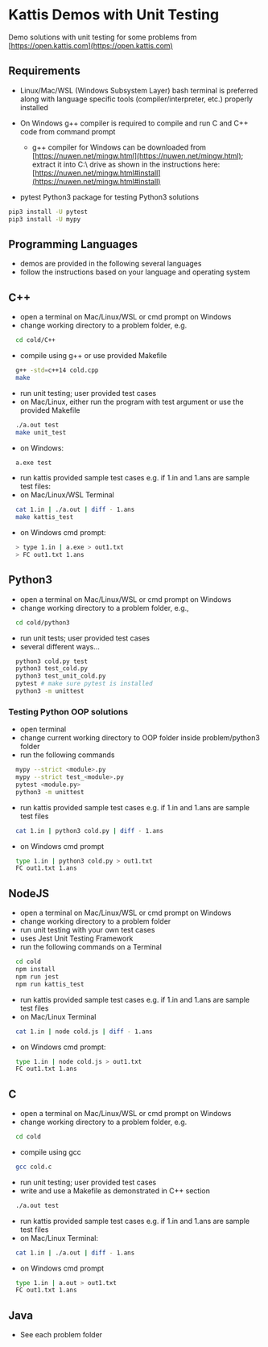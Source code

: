 # Kattis Demos with Unit Testing

Demo solutions with unit testing for some problems from [https://open.kattis.com](https://open.kattis.com)

## Requirements

- Linux/Mac/WSL (Windows Subsystem Layer) bash terminal is preferred along with language specific tools (compiler/interpreter, etc.) properly installed
- On Windows g++ compiler is required to compile and run C and C++ code from command prompt
  - g++ compiler for Windows can be downloaded from [https://nuwen.net/mingw.html](https://nuwen.net/mingw.html); extract it into C:\ drive as shown in the instructions here: [https://nuwen.net/mingw.html#install](https://nuwen.net/mingw.html#install)

- pytest Python3 package for testing Python3 solutions

```bash
pip3 install -U pytest
pip3 install -U mypy
```

## Programming Languages

- demos are provided in the following several languages
- follow the instructions based on your language and operating system

## C++

- open a terminal on Mac/Linux/WSL or cmd prompt on Windows
- change working directory to a problem folder, e.g.

```bash
  cd cold/C++
```

- compile using g++ or use provided Makefile

```bash
  g++ -std=c++14 cold.cpp
  make
```

- run unit testing; user provided test cases
- on Mac/Linux, either run the program with test argument or use the provided Makefile

```bash
  ./a.out test
  make unit_test
```

- on Windows:

```bash
  a.exe test
```

- run kattis provided sample test cases e.g. if 1.in and 1.ans are sample test files:
- on Mac/Linux/WSL Terminal

```bash
  cat 1.in | ./a.out | diff - 1.ans
  make kattis_test
```

- on Windows cmd prompt:

```bash
  > type 1.in | a.exe > out1.txt
  > FC out1.txt 1.ans
```

## Python3

- open a terminal on Mac/Linux/WSL or cmd prompt on Windows
- change working directory to a problem folder, e.g.,

```bash
  cd cold/python3
```

- run unit tests; user provided test cases
- several different ways...

```bash
  python3 cold.py test
  python3 test_cold.py
  python3 test_unit_cold.py
  pytest # make sure pytest is installed
  python3 -m unittest
```

### Testing Python OOP solutions

- open terminal 
- change current working directory to OOP folder inside problem/python3 folder
- run the following commands

```bash
  mypy --strict <module>.py
  mypy --strict test_<module>.py
  pytest <module.py>
  python3 -m unittest
```

- run kattis provided sample test cases e.g. if 1.in and 1.ans are sample test files

```bash
  cat 1.in | python3 cold.py | diff - 1.ans
```

- on Windows cmd prompt

```bash
  type 1.in | python3 cold.py > out1.txt
  FC out1.txt 1.ans
```

## NodeJS

- open a terminal on Mac/Linux/WSL or cmd prompt on Windows
- change working directory to a problem folder
- run unit testing with your own test cases
- uses Jest Unit Testing Framework
- run the following commands on a Terminal

```bash
  cd cold
  npm install
  npm run jest
  npm run kattis_test
```

- run kattis provided sample test cases e.g. if 1.in and 1.ans are sample test files
- on Mac/Linux Terminal

```bash
  cat 1.in | node cold.js | diff - 1.ans
```

- on Windows cmd prompt:

```bash
  type 1.in | node cold.js > out1.txt
  FC out1.txt 1.ans
```

## C

- open a terminal on Mac/Linux/WSL or cmd prompt on Windows
- change working directory to a problem folder, e.g.

```bash
  cd cold
```

- compile using gcc

```bash
  gcc cold.c
```

- run unit testing; user provided test cases
- write and use a Makefile as demonstrated in C++ section

```bash
  ./a.out test
```

- run kattis provided sample test cases e.g. if 1.in and 1.ans are sample test files
- on Mac/Linux Terminal:

```bash
  cat 1.in | ./a.out | diff - 1.ans
```

- on Windows cmd prompt

```bash
  type 1.in | a.out > out1.txt
  FC out1.txt 1.ans
```

## Java

- See each problem folder
